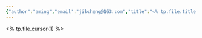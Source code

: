 ```yaml
---
{"author":"aming","email":"jikcheng@163.com","title":"<% tp.file.title %>","creation_date":"<% tp.file.creation_date() %>","Last modified date":"<% tp.file.last_modified_date() %>","tags":"<% tp.file.title %>","File Folder with relative path":"<% tp.file.folder(true) %>","remark":null,"other":null,"dg-publish":true,"permalink":"/template/frontmatter-metadata-1/","dgPassFrontmatter":true}
---
```


<% tp.file.cursor(1) %>

